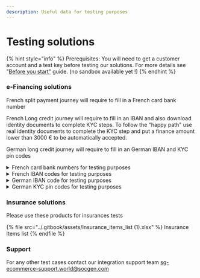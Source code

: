 ```yaml
---
description: Useful data for testing purposes
---
```


# Testing solutions

{% hint style="info" %}
Prerequisites: You will need to get a customer account and a test key before testing our solutions. For more details see "[Before you start"](../ready-to-start/before-you-start/) guide. (no sandbox available yet !)&#x20;
{% endhint %}

### e-Financing solutions

French split payment journey will require to fill in a French card bank number

French Long credit journey will require to fill in an IBAN and also download identity documents to complete KYC steps. To follow the "happy path" use real identity documents to complete the KYC step and put a finance amount lower than 3000 € to be automatically accepted.

German long credit journey will require to fill in an German IBAN and KYC pin codes

<details>

<summary>French card bank numbers for testing purposes</summary>

* ACCEPTED (CB) - 5017 6791 1038 0400
* REFUSED (CB) - 5017 6791 1038 0900
* ACCEPTED (VISA) - 5017 6792 1000 0700
* REFUSED (VISA) - 5017 6792 1000 0200
* ACCEPTED (Mastercard) - 5017 6794 1000 0500
* REFUSED (Mastercard) - 5017 6794 1000 0000

</details>

<details>

<summary>French IBAN  codes for testing purposes</summary>

Test IBAN [https://fr.iban.com/testibans](https://fr.iban.com/testibans)&#x20;

</details>

<details>

<summary>German IBAN code for testing purposes</summary>

DE95100000000012305678

</details>

<details>

<summary>German KYC pin codes for testing purposes</summary>

**KYC pin codes**:\
\- for successful KYC use 123456\
\- for unsuccessful KYC use 654321&#x20;

**Important:** you have to type in a real mobile number to receive the final SMS for signature

</details>

### Insurance solutions

Please use these products for insurances tests

{% file src="../.gitbook/assets/Insurance_items_list (1).xlsx" %}
Insurance Items list
{% endfile %}

### Support

For any other test cases contact our integration support team [sg-ecommerce-support.world@socgen.com](mailto://sg-ecommerce-support.world@socgen.com)&#x20;
